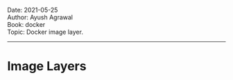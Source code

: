 Date: 2021-05-25  
Author: Ayush Agrawal  
Book: docker  
Topic: Docker image layer.  


---  

# __Image Layers__  



